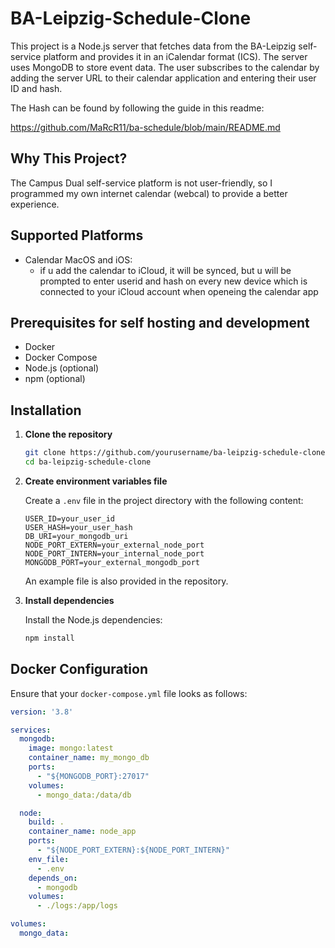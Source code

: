 # BA-Leipzig-Schedule-Clone

This project is a Node.js server that fetches data from the BA-Leipzig self-service platform and provides it in an iCalendar format (ICS). The server uses MongoDB to store event data. The user subscribes to the calendar by adding the server URL to their calendar application and entering their user ID and hash.

The Hash can be found by following the guide in this readme:

https://github.com/MaRcR11/ba-schedule/blob/main/README.md

## Why This Project?

The Campus Dual self-service platform is not user-friendly, so I programmed my own internet calendar (webcal) to provide a better experience.

## Supported Platforms

- Calendar MacOS and iOS:
  - if u add the calendar to iCloud, it will be synced, but u will be prompted to enter userid and hash on every new device which is connected to your iCloud account when openeing the calendar app


## Prerequisites for self hosting and development

- Docker
- Docker Compose
- Node.js (optional)
- npm (optional)

## Installation

1. **Clone the repository**

    ```bash
    git clone https://github.com/yourusername/ba-leipzig-schedule-clone.git
    cd ba-leipzig-schedule-clone
    ```

2. **Create environment variables file**

    Create a `.env` file in the project directory with the following content:

    ```env
    USER_ID=your_user_id
    USER_HASH=your_user_hash
    DB_URI=your_mongodb_uri
    NODE_PORT_EXTERN=your_external_node_port
    NODE_PORT_INTERN=your_internal_node_port
    MONGODB_PORT=your_external_mongodb_port
    ```

    An example file is also provided in the repository.

3. **Install dependencies**

    Install the Node.js dependencies:

    ```bash
    npm install
    ```

## Docker Configuration

Ensure that your `docker-compose.yml` file looks as follows:

```yaml
version: '3.8'

services:
  mongodb:
    image: mongo:latest
    container_name: my_mongo_db
    ports:
      - "${MONGODB_PORT}:27017"
    volumes:
      - mongo_data:/data/db

  node:
    build: .
    container_name: node_app
    ports:
      - "${NODE_PORT_EXTERN}:${NODE_PORT_INTERN}"
    env_file:
      - .env
    depends_on:
      - mongodb
    volumes:
      - ./logs:/app/logs

volumes:
  mongo_data:
